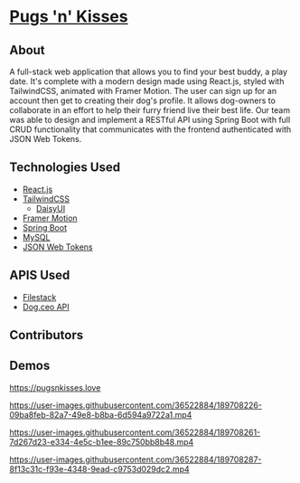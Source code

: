 # [Pugs 'n' Kisses](https://pugsnkisses.love)

## About
A full-stack web application that allows you to find your best buddy, a play date. It's complete with a modern design made using React.js, styled with TailwindCSS, animated with Framer Motion. The user can sign up for an account then get to creating their dog's profile. It allows dog-owners to collaborate in an effort to help their furry friend live their best life. Our team was able to design and implement a RESTful API using Spring Boot with full CRUD functionality that communicates with the frontend authenticated with JSON Web Tokens.

## Technologies Used
* [React.js](https://reactjs.org/)
* [TailwindCSS](https://tailwindcss.com/)
  * [DaisyUI](https://daisyui.com/)
* [Framer Motion](https://www.framer.com/motion/)
* [Spring Boot](https://spring.io/projects/spring-boot)
* [MySQL](https://www.mysql.com/)
* [JSON Web Tokens](https://jwt.io/)

## APIS Used
* [Filestack](https://www.filestack.com/)
* [Dog.ceo API](https://dog.ceo/dog-api/)

## Contributors

<!-- ALL-CONTRIBUTORS-LIST:START - Do not remove or modify this section -->
<!-- prettier-ignore-start -->
<!-- markdownlint-disable -->

<!-- markdownlint-restore -->
<!-- prettier-ignore-end -->

<!-- ALL-CONTRIBUTORS-LIST:END -->

## Demos
https://pugsnkisses.love

https://user-images.githubusercontent.com/36522884/189708226-09ba8feb-82a7-49e8-b8ba-6d594a9722a1.mp4

https://user-images.githubusercontent.com/36522884/189708261-7d267d23-e334-4e5c-b1ee-89c750bb8b48.mp4

https://user-images.githubusercontent.com/36522884/189708287-8f13c31c-f93e-4348-9ead-c9753d029dc2.mp4
